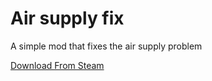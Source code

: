 # Air supply fix
A simple mod that fixes the air supply problem

[Download From Steam](https://steamcommunity.com/sharedfiles/filedetails/?id=2877929787)
